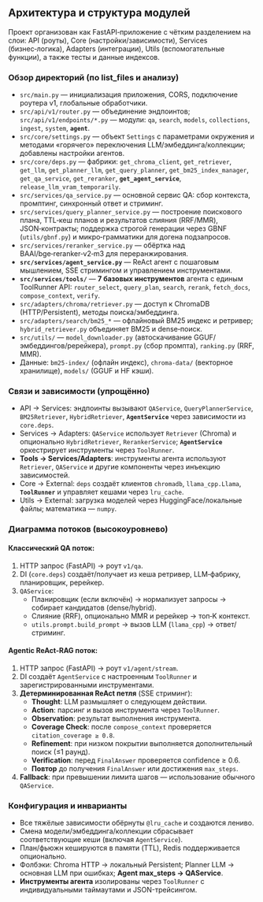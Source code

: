 ## Архитектура и структура модулей

Проект организован как FastAPI‑приложение с чётким разделением на слои: API (роуты), Core (настройки/зависимости), Services (бизнес‑логика), Adapters (интеграции), Utils (вспомогательные функции), а также тесты и данные индексов.

### Обзор директорий (по list_files и анализу)
- `src/main.py` — инициализация приложения, CORS, подключение роутера v1, глобальные обработчики.
- `src/api/v1/router.py` — объединение эндпоинтов; `src/api/v1/endpoints/*.py` — модули: `qa`, `search`, `models`, `collections`, `ingest`, `system`, **`agent`**.
- `src/core/settings.py` — объект `Settings` с параметрами окружения и методами «горячего» переключения LLM/эмбеддинга/коллекции; добавлены настройки агентов.
- `src/core/deps.py` — фабрики: `get_chroma_client`, `get_retriever`, `get_llm`, `get_planner_llm`, `get_query_planner`, `get_bm25_index_manager`, `get_qa_service`, `get_reranker`, **`get_agent_service`**, `release_llm_vram_temporarily`.
- `src/services/qa_service.py` — основной сервис QA: сбор контекста, промптинг, синхронный ответ и стриминг.
- `src/services/query_planner_service.py` — построение поискового плана, TTL‑кеш планов и результатов слияния (RRF/MMR), JSON‑контракты; поддержка строгой генерации через GBNF (`utils/gbnf.py`) и микро‑грамматики для догена подзапросов.
- `src/services/reranker_service.py` — обёртка над BAAI/bge‑reranker‑v2‑m3 для переранжирования.
- **`src/services/agent_service.py`** — ReAct агент с пошаговым мышлением, SSE стримингом и управлением инструментами.
- **`src/services/tools/`** — **7 базовых инструментов** агента с единым ToolRunner API: `router_select`, `query_plan`, `search`, `rerank`, `fetch_docs`, `compose_context`, `verify`.
- `src/adapters/chroma/retriever.py` — доступ к ChromaDB (HTTP/Persistent), методы поиска/эмбеддинга.
- `src/adapters/search/bm25_*` — офлайновый BM25 индекс и ретривер; `hybrid_retriever.py` объединяет BM25 и dense‑поиск.
- `src/utils/` — `model_downloader.py` (автоскачивание GGUF/эмбеддингов/ререйкера), `prompt.py` (сбор промпта), `ranking.py` (RRF, MMR).
- Данные: `bm25-index/` (офлайн индекс), `chroma-data/` (векторное хранилище), `models/` (GGUF и HF кэши).

### Связи и зависимости (упрощённо)
- API → Services: эндпоинты вызывают `QAService`, `QueryPlannerService`, `BM25Retriever`, `HybridRetriever`, **`AgentService`** через зависимости из `core.deps`.
- Services → Adapters: `QAService` использует `Retriever` (Chroma) и опционально `HybridRetriever`, `RerankerService`; **`AgentService`** оркестрирует инструменты через `ToolRunner`.
- **Tools → Services/Adapters**: инструменты агента используют `Retriever`, `QAService` и другие компоненты через инъекцию зависимостей.
- Core → External: `deps` создаёт клиентов `chromadb`, `llama_cpp.Llama`, **`ToolRunner`** и управляет кешами через `lru_cache`.
- Utils → External: загрузка моделей через HuggingFace/локальные файлы; математика — `numpy`.

### Диаграмма потоков (высокоуровнево)

#### Классический QA поток:
1. HTTP запрос (FastAPI) → роут `v1/qa`.
2. DI (`core.deps`) создаёт/получает из кеша ретривер, LLM‑фабрику, планировщик, ререйкер.
3. `QAService`:
   - Планировщик (если включён) → нормализует запросы → собирает кандидатов (dense/hybrid).
   - Слияние (RRF), опционально MMR и ререйкер → топ‑K контекст.
   - `utils.prompt.build_prompt` → вызов LLM (`llama_cpp`) → ответ/стриминг.

#### Agentic ReAct-RAG поток:
1. HTTP запрос (FastAPI) → роут `v1/agent/stream`.
2. DI создаёт `AgentService` с настроенным `ToolRunner` и зарегистрированными инструментами.
3. **Детерминированная ReAct петля** (SSE стриминг):
   - **Thought**: LLM размышляет о следующем действии.
   - **Action**: парсинг и вызов инструмента через `ToolRunner`.
   - **Observation**: результат выполнения инструмента.
   - **Coverage Check**: после `compose_context` проверяется `citation_coverage ≥ 0.8`.
   - **Refinement**: при низком покрытии выполняется дополнительный поиск (≤1 раунд).
   - **Verification**: перед `FinalAnswer` проверяется confidence ≥ 0.6.
   - **Повтор** до получения `FinalAnswer` или достижения `max_steps`.
4. **Fallback**: при превышении лимита шагов — использование обычного `QAService`.

### Конфигурация и инварианты
- Все тяжёлые зависимости обёрнуты `@lru_cache` и создаются лениво.
- Смена модели/эмбеддинга/коллекции сбрасывает соответствующие кеши (включая `AgentService`).
- План/фьюжн кешируются в памяти (TTL), Redis поддерживается опционально.
- Фолбэки: Chroma HTTP → локальный Persistent; Planner LLM → основная LLM при ошибках; **Agent max_steps → QAService**.
- **Инструменты агента** изолированы через `ToolRunner` с индивидуальными таймаутами и JSON-трейсингом.


